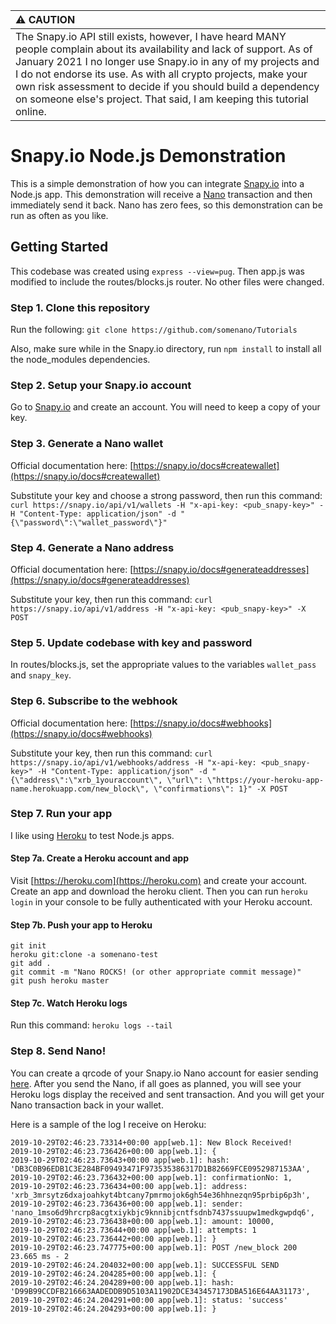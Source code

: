 | :warning: CAUTION          |
|:---------------------------|
| The Snapy.io API still exists, however, I have heard MANY people complain about its availability and lack of support. As of January 2021 I no longer use Snapy.io in any of my projects and I do not endorse its use. As with all crypto projects, make your own risk assessment to decide if you should build a dependency on someone else's project. That said, I am keeping this tutorial online.|

# Snapy.io Node.js Demonstration

This is a simple demonstration of how you can integrate [Snapy.io](https://snapy.io) into a Node.js app.  This demonstration will receive a [Nano](https://nano.org) transaction and then immediately send it back.  Nano has zero fees, so this demonstration can be run as often as you like.

## Getting Started

This codebase was created using `express --view=pug`.  Then app.js was modified to include the routes/blocks.js router.  No other files were changed.

### Step 1. Clone this repository

Run the following: `git clone https://github.com/somenano/Tutorials`

Also, make sure while in the Snapy.io directory, run `npm install` to install all the node_modules dependencies.

### Step 2. Setup your Snapy.io account

Go to [Snapy.io](https://snapy.io) and create an account.  You will need to keep a copy of your key.

### Step 3. Generate a Nano wallet

Official documentation here: [https://snapy.io/docs#createwallet](https://snapy.io/docs#createwallet)

Substitute your key and choose a strong password, then run this command: `curl https://snapy.io/api/v1/wallets -H "x-api-key: <pub_snapy-key>" -H "Content-Type: application/json" -d "{\"password\":\"wallet_password\"}"`

### Step 4. Generate a Nano address

Official documentation here: [https://snapy.io/docs#generateaddresses](https://snapy.io/docs#generateaddresses)

Substitute your key, then run this command: `curl https://snapy.io/api/v1/address -H "x-api-key: <pub_snapy-key>" -X POST`

### Step 5. Update codebase with key and password

In routes/blocks.js, set the appropriate values to the variables `wallet_pass` and `snapy_key`.

### Step 6. Subscribe to the webhook

Official documentation here: [https://snapy.io/docs#webhooks](https://snapy.io/docs#webhooks)

Substitute your key, then run this command: `curl https://snapy.io/api/v1/webhooks/address -H "x-api-key: <pub_snapy-key>" -H "Content-Type: application/json" -d "{\"address\":\"xrb_1youraccount\", \"url\": \"https://your-heroku-app-name.herokuapp.com/new_block\", \"confirmations\": 1}" -X POST`

### Step 7. Run your app

I like using [Heroku](https://heroku.com) to test Node.js apps.

#### Step 7a. Create a Heroku account and app

Visit [https://heroku.com](https://heroku.com) and create your account.  Create an app and download the heroku client.  Then you can run `heroku login` in your console to be fully authenticated with your Heroku account.

#### Step 7b. Push your app to Heroku

```
git init
heroku git:clone -a somenano-test
git add .
git commit -m "Nano ROCKS! (or other appropriate commit message)"
git push heroku master
```

#### Step 7c. Watch Heroku logs

Run this command: `heroku logs --tail`

### Step 8. Send Nano!

You can create a qrcode of your Snapy.io Nano account for easier sending [here](https://cwaqrgen.com/nano).  After you send the Nano, if all goes as planned, you will see your Heroku logs display the received and sent transaction.  And you will get your Nano transaction back in your wallet.

Here is a sample of the log I receive on Heroku:

```
2019-10-29T02:46:23.73314+00:00 app[web.1]: New Block Received!
2019-10-29T02:46:23.736426+00:00 app[web.1]: {
2019-10-29T02:46:23.73643+00:00 app[web.1]: hash: 'DB3C0B96EDB1C3E284BF09493471F973535386317D1B82669FCE0952987153AA',
2019-10-29T02:46:23.736432+00:00 app[web.1]: confirmationNo: 1,
2019-10-29T02:46:23.736434+00:00 app[web.1]: address: 'xrb_3mrsytz6dxajoahkyt4btcany7pmrmojok6gh54e36hhnezqn95prbip6p3h',
2019-10-29T02:46:23.736436+00:00 app[web.1]: sender: 'nano_1mso6d9hrcrp8acgtxiykbjc9knnibjcntfsdnb7437ssuupw1medkgwpdq6',
2019-10-29T02:46:23.736438+00:00 app[web.1]: amount: 10000,
2019-10-29T02:46:23.73644+00:00 app[web.1]: attempts: 1
2019-10-29T02:46:23.736442+00:00 app[web.1]: }
2019-10-29T02:46:23.747775+00:00 app[web.1]: POST /new_block 200 23.665 ms - 2
2019-10-29T02:46:24.204032+00:00 app[web.1]: SUCCESSFUL SEND
2019-10-29T02:46:24.204285+00:00 app[web.1]: {
2019-10-29T02:46:24.204289+00:00 app[web.1]: hash: 'D99B99CCDFB216663AADEDDB9D5103A11902DCE343457173DBA516E64AA31173',
2019-10-29T02:46:24.204291+00:00 app[web.1]: status: 'success'
2019-10-29T02:46:24.204293+00:00 app[web.1]: }
```